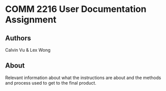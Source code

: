 # COMM 2216 User Documentation Assignment

## Authors

Calvin Vu & Lex Wong

## About

Relevant information about what the instructions are about and the methods and process used to get to the final product.
